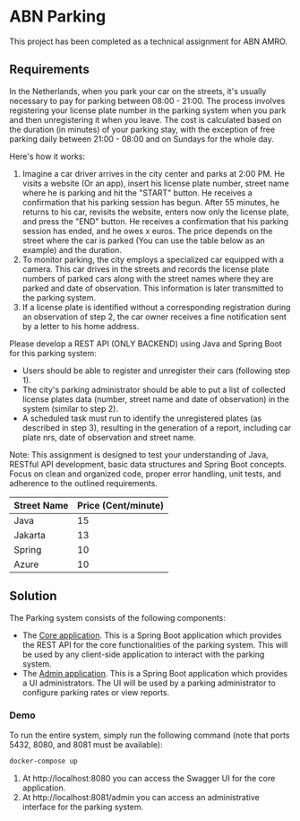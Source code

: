 # ABN Parking

This project has been completed as a technical assignment for ABN AMRO. 

## Requirements

In the Netherlands, when you park your car on the streets, it's usually necessary to pay for parking between 08:00 - 21:00.
The process involves registering your license plate number in the parking system when you park and then unregistering it when you leave. The cost is calculated based on the duration (in minutes) of your parking stay, with the exception of free parking daily between 21:00 - 08:00 and on Sundays for the whole day.

Here's how it works:
1. Imagine a car driver arrives in the city center and parks at 2:00 PM. He visits a website (Or an app), insert his license plate number, street name where he is parking and hit the "START" button. He receives a confirmation that his parking session has begun. After 55 minutes, he returns to his car, revisits the website, enters now only the license plate, and press the "END" button. He receives a confirmation that his parking session has ended, and he owes x euros. The price depends on the street where the car is parked (You can use the table below as an example) and the duration.
2. To monitor parking, the city employs a specialized car equipped with a camera. This car drives in the streets and records the license plate numbers of parked cars along with the street names where they are parked and date of observation. This information is later transmitted to the parking system.
3. If a license plate is identified without a corresponding registration during an observation of step 2, the car owner receives a fine notification sent by a letter to his home address.

Please develop a REST API (ONLY BACKEND) using Java and Spring Boot for this parking system:
* Users should be able to register and unregister their cars (following step 1).
* The city's parking administrator should be able to put a list of collected license plates data (number, street name and date of observation) in the system (similar to step 2).
* A scheduled task must run to identify the unregistered plates (as described in step 3), resulting in the generation of a report, including car plate nrs, date of observation and street name.


Note: This assignment is designed to test your understanding of Java, RESTful API development, basic data structures and Spring Boot concepts. Focus on clean and organized code, proper error handling, unit tests, and adherence to the outlined requirements.

| Street Name  | Price (Cent/minute)  |
|--------------|----------------------|
| Java         | 15                   |
| Jakarta      | 13                   |
| Spring       | 10                   |
| Azure        | 10                   |


## Solution

The Parking system consists of the following components:

* The [Core application](core). This is a Spring Boot application which provides the REST API for the core functionalities of the parking system. This will be used by any client-side application to interact with the parking system.
* The [Admin application](core). This is a Spring Boot application which provides a UI administrators. The UI will be used by a parking administrator to configure parking rates or view reports.

### Demo

To run the entire system, simply run the following command (note that ports 5432, 8080, and 8081 must be available):

```bash
docker-compose up
```

1. At http://localhost:8080 you can access the Swagger UI for the core application. 
2. At http://localhost:8081/admin you can access an administrative interface for the parking system. 
